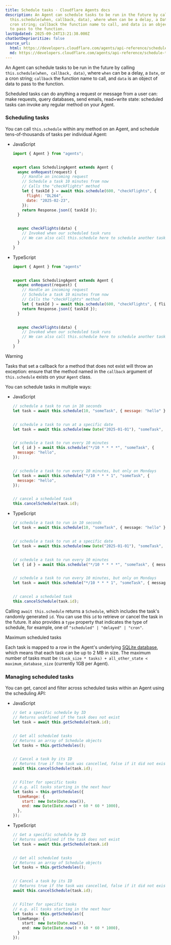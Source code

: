 ```yaml
---
title: Schedule tasks · Cloudflare Agents docs
description: An Agent can schedule tasks to be run in the future by calling
  this.schedule(when, callback, data), where when can be a delay, a Date, or a
  cron string; callback the function name to call, and data is an object of data
  to pass to the function.
lastUpdated: 2025-09-24T13:21:38.000Z
chatbotDeprioritize: false
source_url:
  html: https://developers.cloudflare.com/agents/api-reference/schedule-tasks/
  md: https://developers.cloudflare.com/agents/api-reference/schedule-tasks/index.md
---
```


An Agent can schedule tasks to be run in the future by calling `this.schedule(when, callback, data)`, where `when` can be a delay, a `Date`, or a cron string; `callback` the function name to call, and `data` is an object of data to pass to the function.

Scheduled tasks can do anything a request or message from a user can: make requests, query databases, send emails, read+write state: scheduled tasks can invoke any regular method on your Agent.

### Scheduling tasks

You can call `this.schedule` within any method on an Agent, and schedule tens-of-thousands of tasks per individual Agent:

* JavaScript

  ```js
  import { Agent } from "agents";


  export class SchedulingAgent extends Agent {
    async onRequest(request) {
      // Handle an incoming request
      // Schedule a task 10 minutes from now
      // Calls the "checkFlights" method
      let { taskId } = await this.schedule(600, "checkFlights", {
        flight: "DL264",
        date: "2025-02-23",
      });
      return Response.json({ taskId });
    }


    async checkFlights(data) {
      // Invoked when our scheduled task runs
      // We can also call this.schedule here to schedule another task
    }
  }
  ```

* TypeScript

  ```ts
  import { Agent } from "agents"


  export class SchedulingAgent extends Agent {
    async onRequest(request) {
      // Handle an incoming request
      // Schedule a task 10 minutes from now
      // Calls the "checkFlights" method
      let { taskId } = await this.schedule(600, "checkFlights", { flight: "DL264", date: "2025-02-23" });
      return Response.json({ taskId });
    }


    async checkFlights(data) {
      // Invoked when our scheduled task runs
      // We can also call this.schedule here to schedule another task
    }
  }
  ```

Warning

Tasks that set a callback for a method that does not exist will throw an exception: ensure that the method named in the `callback` argument of `this.schedule` exists on your `Agent` class.

You can schedule tasks in multiple ways:

* JavaScript

  ```js
  // schedule a task to run in 10 seconds
  let task = await this.schedule(10, "someTask", { message: "hello" });


  // schedule a task to run at a specific date
  let task = await this.schedule(new Date("2025-01-01"), "someTask", {});


  // schedule a task to run every 10 minutes
  let { id } = await this.schedule("*/10 * * * *", "someTask", {
    message: "hello",
  });


  // schedule a task to run every 10 minutes, but only on Mondays
  let task = await this.schedule("*/10 * * * 1", "someTask", {
    message: "hello",
  });


  // cancel a scheduled task
  this.cancelSchedule(task.id);
  ```

* TypeScript

  ```ts
  // schedule a task to run in 10 seconds
  let task = await this.schedule(10, "someTask", { message: "hello" });


  // schedule a task to run at a specific date
  let task = await this.schedule(new Date("2025-01-01"), "someTask", {});


  // schedule a task to run every 10 minutes
  let { id } = await this.schedule("*/10 * * * *", "someTask", { message: "hello" });


  // schedule a task to run every 10 minutes, but only on Mondays
  let task = await this.schedule("*/10 * * * 1", "someTask", { message: "hello" });


  // cancel a scheduled task
  this.cancelSchedule(task.id);
  ```

Calling `await this.schedule` returns a `Schedule`, which includes the task's randomly generated `id`. You can use this `id` to retrieve or cancel the task in the future. It also provides a `type` property that indicates the type of schedule, for example, one of `"scheduled" | "delayed" | "cron"`.

Maximum scheduled tasks

Each task is mapped to a row in the Agent's underlying [SQLite database](https://developers.cloudflare.com/durable-objects/api/sqlite-storage-api/), which means that each task can be up to 2 MB in size. The maximum number of tasks must be `(task_size * tasks) + all_other_state < maximum_database_size` (currently 1GB per Agent).

### Managing scheduled tasks

You can get, cancel and filter across scheduled tasks within an Agent using the scheduling API:

* JavaScript

  ```js
  // Get a specific schedule by ID
  // Returns undefined if the task does not exist
  let task = await this.getSchedule(task.id);


  // Get all scheduled tasks
  // Returns an array of Schedule objects
  let tasks = this.getSchedules();


  // Cancel a task by its ID
  // Returns true if the task was cancelled, false if it did not exist
  await this.cancelSchedule(task.id);


  // Filter for specific tasks
  // e.g. all tasks starting in the next hour
  let tasks = this.getSchedules({
    timeRange: {
      start: new Date(Date.now()),
      end: new Date(Date.now() + 60 * 60 * 1000),
    },
  });
  ```

* TypeScript

  ```ts
  // Get a specific schedule by ID
  // Returns undefined if the task does not exist
  let task = await this.getSchedule(task.id)


  // Get all scheduled tasks
  // Returns an array of Schedule objects
  let tasks = this.getSchedules();


  // Cancel a task by its ID
  // Returns true if the task was cancelled, false if it did not exist
  await this.cancelSchedule(task.id);


  // Filter for specific tasks
  // e.g. all tasks starting in the next hour
  let tasks = this.getSchedules({
    timeRange: {
      start: new Date(Date.now()),
      end: new Date(Date.now() + 60 * 60 * 1000),
    }
  });
  ```
